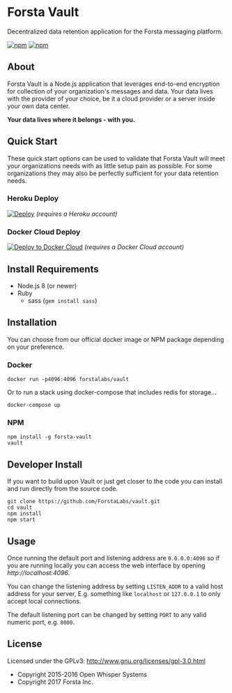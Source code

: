 Forsta Vault
========
Decentralized data retention application for the Forsta messaging platform.

[![npm](https://img.shields.io/npm/v/forsta-vault.svg)](https://www.npmjs.com/package/forsta-vault)
[![npm](https://img.shields.io/npm/l/forsta-vault.svg)](https://github.com/ForstaLabs/vault)


About
--------
Forsta Vault is a Node.js application that leverages end-to-end encryption
for collection of your organization's messages and data.  Your data lives with
the provider of your choice, be it a cloud provider or a server inside your own
data center.

**Your data lives where it belongs - with you.**


Quick Start
--------
These quick start options can be used to validate that Forsta Vault will
meet your organizations needs with as little setup pain as possible.  For some
organizations they may also be perfectly sufficient for your data retention needs.

### Heroku Deploy
[![Deploy](https://www.herokucdn.com/deploy/button.svg)](https://heroku.com/deploy?template=https://github.com/ForstaLabs/vault)
_(requires a Heroku account)_

### Docker Cloud Deploy
[![Deploy to Docker Cloud](https://files.cloud.docker.com/images/deploy-to-dockercloud.svg)](https://cloud.docker.com/stack/deploy/)
_(requires a Docker Cloud account)_


Install Requirements
--------
 * Node.js 8 (or newer)
 * Ruby
   * sass (`gem install sass`)
   

Installation
--------
You can choose from our official docker image or NPM package depending on your
preference.

### Docker
    docker run -p4096:4096 forstalabs/vault

Or to run a stack using docker-compose that includes redis for storage...

    docker-compose up

### NPM
    npm install -g forsta-vault
    vault


Developer Install
--------
If you want to build upon Vault or just get closer to the code you can install
and run directly from the source code.

    git clone https://github.com/ForstaLabs/vault.git
    cd vault
    npm install
    npm start


Usage
--------
Once running the default port and listening address are `0.0.0.0:4096` so if
you are running locally you can access the web interface by opening
*http://localhost:4096*.

You can change the listening address by setting `LISTEN_ADDR` to a valid host
address for your server, E.g. something like `localhost` or `127.0.0.1` to only
accept local connections.

The default listening port can be changed by setting `PORT` to any valid
numeric port, e.g. `8000`.


License
--------
Licensed under the GPLv3: http://www.gnu.org/licenses/gpl-3.0.html

* Copyright 2015-2016 Open Whisper Systems
* Copyright 2017 Forsta Inc.

